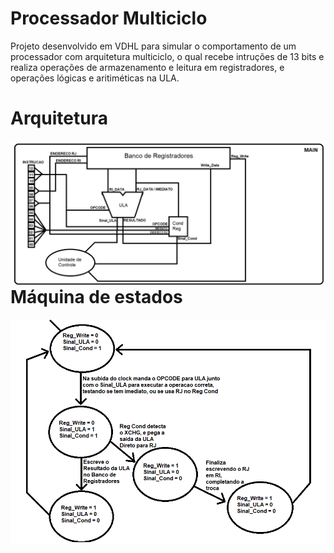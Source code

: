 # Processador Multiciclo

Projeto desenvolvido em VDHL para simular o comportamento de um processador com arquitetura multiciclo, o qual recebe intruções de 13 bits e realiza operações de armazenamento e leitura em registradores, e operações lógicas e aritiméticas na ULA.

# Arquitetura

<img src="https://raw.githubusercontent.com/marcelodib/processador-multiciclo/master/assets/arquitetura.png" alt="arquitetura multiciclo" align="left" />


# Máquina de estados

<img src="https://raw.githubusercontent.com/marcelodib/processador-multiciclo/master/assets/maquina-de-estados.png" alt="maquina de estados" align="left" />
